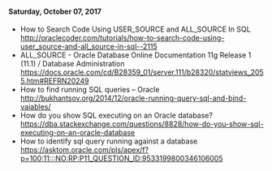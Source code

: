 #### Saturday, October 07, 2017
* How to Search Code Using USER_SOURCE and ALL_SOURCE In SQL
    http://oraclecoder.com/tutorials/how-to-search-code-using-user_source-and-all_source-in-sql--2115
* ALL_SOURCE - Oracle Database Online Documentation 11g Release 1 (11.1) / Database Administration
    https://docs.oracle.com/cd/B28359_01/server.111/b28320/statviews_2055.htm#REFRN20249
* How to find running SQL queries – Oracle
    http://bukhantsov.org/2014/12/oracle-running-query-sql-and-bind-vaiables/
* How do you show SQL executing on an Oracle database?
    https://dba.stackexchange.com/questions/8828/how-do-you-show-sql-executing-on-an-oracle-database
* How to identify sql query running against a database
    https://asktom.oracle.com/pls/apex/f?p=100:11:::NO:RP:P11_QUESTION_ID:9533199800346106005